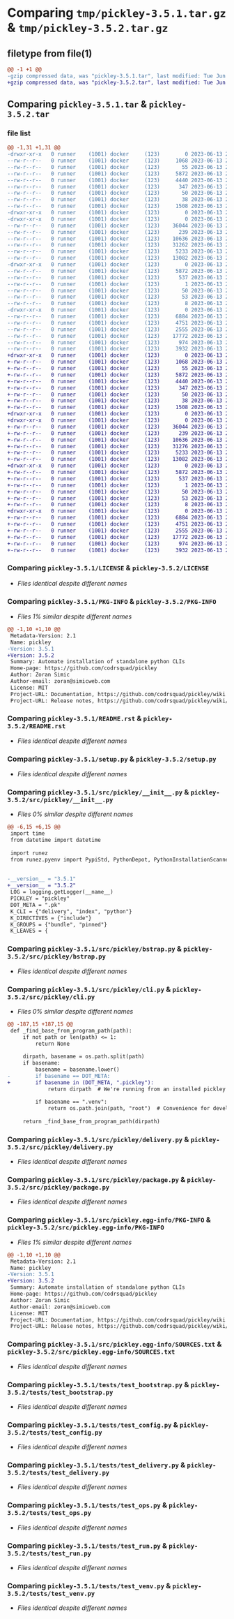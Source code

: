 # Comparing `tmp/pickley-3.5.1.tar.gz` & `tmp/pickley-3.5.2.tar.gz`

## filetype from file(1)

```diff
@@ -1 +1 @@
-gzip compressed data, was "pickley-3.5.1.tar", last modified: Tue Jun 13 22:03:07 2023, max compression
+gzip compressed data, was "pickley-3.5.2.tar", last modified: Tue Jun 13 22:15:53 2023, max compression
```

## Comparing `pickley-3.5.1.tar` & `pickley-3.5.2.tar`

### file list

```diff
@@ -1,31 +1,31 @@
-drwxr-xr-x   0 runner    (1001) docker     (123)        0 2023-06-13 22:03:07.618745 pickley-3.5.1/
--rw-r--r--   0 runner    (1001) docker     (123)     1068 2023-06-13 22:01:36.000000 pickley-3.5.1/LICENSE
--rw-r--r--   0 runner    (1001) docker     (123)       55 2023-06-13 22:01:36.000000 pickley-3.5.1/MANIFEST.in
--rw-r--r--   0 runner    (1001) docker     (123)     5872 2023-06-13 22:03:07.618745 pickley-3.5.1/PKG-INFO
--rw-r--r--   0 runner    (1001) docker     (123)     4440 2023-06-13 22:01:36.000000 pickley-3.5.1/README.rst
--rw-r--r--   0 runner    (1001) docker     (123)      347 2023-06-13 22:01:36.000000 pickley-3.5.1/SECURITY.md
--rw-r--r--   0 runner    (1001) docker     (123)       50 2023-06-13 22:01:36.000000 pickley-3.5.1/pyproject.toml
--rw-r--r--   0 runner    (1001) docker     (123)       38 2023-06-13 22:03:07.618745 pickley-3.5.1/setup.cfg
--rw-r--r--   0 runner    (1001) docker     (123)     1508 2023-06-13 22:01:36.000000 pickley-3.5.1/setup.py
-drwxr-xr-x   0 runner    (1001) docker     (123)        0 2023-06-13 22:03:07.618745 pickley-3.5.1/src/
-drwxr-xr-x   0 runner    (1001) docker     (123)        0 2023-06-13 22:03:07.618745 pickley-3.5.1/src/pickley/
--rw-r--r--   0 runner    (1001) docker     (123)    36044 2023-06-13 22:01:36.000000 pickley-3.5.1/src/pickley/__init__.py
--rw-r--r--   0 runner    (1001) docker     (123)      239 2023-06-13 22:01:36.000000 pickley-3.5.1/src/pickley/__main__.py
--rw-r--r--   0 runner    (1001) docker     (123)    10636 2023-06-13 22:01:36.000000 pickley-3.5.1/src/pickley/bstrap.py
--rw-r--r--   0 runner    (1001) docker     (123)    31262 2023-06-13 22:01:36.000000 pickley-3.5.1/src/pickley/cli.py
--rw-r--r--   0 runner    (1001) docker     (123)     5233 2023-06-13 22:01:36.000000 pickley-3.5.1/src/pickley/delivery.py
--rw-r--r--   0 runner    (1001) docker     (123)    13082 2023-06-13 22:01:36.000000 pickley-3.5.1/src/pickley/package.py
-drwxr-xr-x   0 runner    (1001) docker     (123)        0 2023-06-13 22:03:07.618745 pickley-3.5.1/src/pickley.egg-info/
--rw-r--r--   0 runner    (1001) docker     (123)     5872 2023-06-13 22:03:07.000000 pickley-3.5.1/src/pickley.egg-info/PKG-INFO
--rw-r--r--   0 runner    (1001) docker     (123)      537 2023-06-13 22:03:07.000000 pickley-3.5.1/src/pickley.egg-info/SOURCES.txt
--rw-r--r--   0 runner    (1001) docker     (123)        1 2023-06-13 22:03:07.000000 pickley-3.5.1/src/pickley.egg-info/dependency_links.txt
--rw-r--r--   0 runner    (1001) docker     (123)       50 2023-06-13 22:03:07.000000 pickley-3.5.1/src/pickley.egg-info/entry_points.txt
--rw-r--r--   0 runner    (1001) docker     (123)       53 2023-06-13 22:03:07.000000 pickley-3.5.1/src/pickley.egg-info/requires.txt
--rw-r--r--   0 runner    (1001) docker     (123)        8 2023-06-13 22:03:07.000000 pickley-3.5.1/src/pickley.egg-info/top_level.txt
-drwxr-xr-x   0 runner    (1001) docker     (123)        0 2023-06-13 22:03:07.618745 pickley-3.5.1/tests/
--rw-r--r--   0 runner    (1001) docker     (123)     6884 2023-06-13 22:01:36.000000 pickley-3.5.1/tests/test_bootstrap.py
--rw-r--r--   0 runner    (1001) docker     (123)     4751 2023-06-13 22:01:36.000000 pickley-3.5.1/tests/test_config.py
--rw-r--r--   0 runner    (1001) docker     (123)     2555 2023-06-13 22:01:36.000000 pickley-3.5.1/tests/test_delivery.py
--rw-r--r--   0 runner    (1001) docker     (123)    17772 2023-06-13 22:01:36.000000 pickley-3.5.1/tests/test_ops.py
--rw-r--r--   0 runner    (1001) docker     (123)      974 2023-06-13 22:01:36.000000 pickley-3.5.1/tests/test_run.py
--rw-r--r--   0 runner    (1001) docker     (123)     3932 2023-06-13 22:01:36.000000 pickley-3.5.1/tests/test_venv.py
+drwxr-xr-x   0 runner    (1001) docker     (123)        0 2023-06-13 22:15:53.392997 pickley-3.5.2/
+-rw-r--r--   0 runner    (1001) docker     (123)     1068 2023-06-13 22:14:21.000000 pickley-3.5.2/LICENSE
+-rw-r--r--   0 runner    (1001) docker     (123)       55 2023-06-13 22:14:21.000000 pickley-3.5.2/MANIFEST.in
+-rw-r--r--   0 runner    (1001) docker     (123)     5872 2023-06-13 22:15:53.392997 pickley-3.5.2/PKG-INFO
+-rw-r--r--   0 runner    (1001) docker     (123)     4440 2023-06-13 22:14:21.000000 pickley-3.5.2/README.rst
+-rw-r--r--   0 runner    (1001) docker     (123)      347 2023-06-13 22:14:21.000000 pickley-3.5.2/SECURITY.md
+-rw-r--r--   0 runner    (1001) docker     (123)       50 2023-06-13 22:14:21.000000 pickley-3.5.2/pyproject.toml
+-rw-r--r--   0 runner    (1001) docker     (123)       38 2023-06-13 22:15:53.392997 pickley-3.5.2/setup.cfg
+-rw-r--r--   0 runner    (1001) docker     (123)     1508 2023-06-13 22:14:21.000000 pickley-3.5.2/setup.py
+drwxr-xr-x   0 runner    (1001) docker     (123)        0 2023-06-13 22:15:53.388997 pickley-3.5.2/src/
+drwxr-xr-x   0 runner    (1001) docker     (123)        0 2023-06-13 22:15:53.392997 pickley-3.5.2/src/pickley/
+-rw-r--r--   0 runner    (1001) docker     (123)    36044 2023-06-13 22:14:21.000000 pickley-3.5.2/src/pickley/__init__.py
+-rw-r--r--   0 runner    (1001) docker     (123)      239 2023-06-13 22:14:21.000000 pickley-3.5.2/src/pickley/__main__.py
+-rw-r--r--   0 runner    (1001) docker     (123)    10636 2023-06-13 22:14:21.000000 pickley-3.5.2/src/pickley/bstrap.py
+-rw-r--r--   0 runner    (1001) docker     (123)    31276 2023-06-13 22:14:21.000000 pickley-3.5.2/src/pickley/cli.py
+-rw-r--r--   0 runner    (1001) docker     (123)     5233 2023-06-13 22:14:21.000000 pickley-3.5.2/src/pickley/delivery.py
+-rw-r--r--   0 runner    (1001) docker     (123)    13082 2023-06-13 22:14:21.000000 pickley-3.5.2/src/pickley/package.py
+drwxr-xr-x   0 runner    (1001) docker     (123)        0 2023-06-13 22:15:53.392997 pickley-3.5.2/src/pickley.egg-info/
+-rw-r--r--   0 runner    (1001) docker     (123)     5872 2023-06-13 22:15:53.000000 pickley-3.5.2/src/pickley.egg-info/PKG-INFO
+-rw-r--r--   0 runner    (1001) docker     (123)      537 2023-06-13 22:15:53.000000 pickley-3.5.2/src/pickley.egg-info/SOURCES.txt
+-rw-r--r--   0 runner    (1001) docker     (123)        1 2023-06-13 22:15:53.000000 pickley-3.5.2/src/pickley.egg-info/dependency_links.txt
+-rw-r--r--   0 runner    (1001) docker     (123)       50 2023-06-13 22:15:53.000000 pickley-3.5.2/src/pickley.egg-info/entry_points.txt
+-rw-r--r--   0 runner    (1001) docker     (123)       53 2023-06-13 22:15:53.000000 pickley-3.5.2/src/pickley.egg-info/requires.txt
+-rw-r--r--   0 runner    (1001) docker     (123)        8 2023-06-13 22:15:53.000000 pickley-3.5.2/src/pickley.egg-info/top_level.txt
+drwxr-xr-x   0 runner    (1001) docker     (123)        0 2023-06-13 22:15:53.392997 pickley-3.5.2/tests/
+-rw-r--r--   0 runner    (1001) docker     (123)     6884 2023-06-13 22:14:21.000000 pickley-3.5.2/tests/test_bootstrap.py
+-rw-r--r--   0 runner    (1001) docker     (123)     4751 2023-06-13 22:14:21.000000 pickley-3.5.2/tests/test_config.py
+-rw-r--r--   0 runner    (1001) docker     (123)     2555 2023-06-13 22:14:21.000000 pickley-3.5.2/tests/test_delivery.py
+-rw-r--r--   0 runner    (1001) docker     (123)    17772 2023-06-13 22:14:21.000000 pickley-3.5.2/tests/test_ops.py
+-rw-r--r--   0 runner    (1001) docker     (123)      974 2023-06-13 22:14:21.000000 pickley-3.5.2/tests/test_run.py
+-rw-r--r--   0 runner    (1001) docker     (123)     3932 2023-06-13 22:14:21.000000 pickley-3.5.2/tests/test_venv.py
```

### Comparing `pickley-3.5.1/LICENSE` & `pickley-3.5.2/LICENSE`

 * *Files identical despite different names*

### Comparing `pickley-3.5.1/PKG-INFO` & `pickley-3.5.2/PKG-INFO`

 * *Files 1% similar despite different names*

```diff
@@ -1,10 +1,10 @@
 Metadata-Version: 2.1
 Name: pickley
-Version: 3.5.1
+Version: 3.5.2
 Summary: Automate installation of standalone python CLIs
 Home-page: https://github.com/codrsquad/pickley
 Author: Zoran Simic
 Author-email: zoran@simicweb.com
 License: MIT
 Project-URL: Documentation, https://github.com/codrsquad/pickley/wiki
 Project-URL: Release notes, https://github.com/codrsquad/pickley/wiki/Release-notes
```

### Comparing `pickley-3.5.1/README.rst` & `pickley-3.5.2/README.rst`

 * *Files identical despite different names*

### Comparing `pickley-3.5.1/setup.py` & `pickley-3.5.2/setup.py`

 * *Files identical despite different names*

### Comparing `pickley-3.5.1/src/pickley/__init__.py` & `pickley-3.5.2/src/pickley/__init__.py`

 * *Files 0% similar despite different names*

```diff
@@ -6,15 +6,15 @@
 import time
 from datetime import datetime
 
 import runez
 from runez.pyenv import PypiStd, PythonDepot, PythonInstallationScanner, Version
 
 
-__version__ = "3.5.1"
+__version__ = "3.5.2"
 LOG = logging.getLogger(__name__)
 PICKLEY = "pickley"
 DOT_META = ".pk"
 K_CLI = {"delivery", "index", "python"}
 K_DIRECTIVES = {"include"}
 K_GROUPS = {"bundle", "pinned"}
 K_LEAVES = {
```

### Comparing `pickley-3.5.1/src/pickley/bstrap.py` & `pickley-3.5.2/src/pickley/bstrap.py`

 * *Files identical despite different names*

### Comparing `pickley-3.5.1/src/pickley/cli.py` & `pickley-3.5.2/src/pickley/cli.py`

 * *Files 0% similar despite different names*

```diff
@@ -187,15 +187,15 @@
 def _find_base_from_program_path(path):
     if not path or len(path) <= 1:
         return None
 
     dirpath, basename = os.path.split(path)
     if basename:
         basename = basename.lower()
-        if basename == DOT_META:
+        if basename in (DOT_META, ".pickley"):
             return dirpath  # We're running from an installed pickley
 
         if basename == ".venv":
             return os.path.join(path, "root")  # Convenience for development
 
     return _find_base_from_program_path(dirpath)
```

### Comparing `pickley-3.5.1/src/pickley/delivery.py` & `pickley-3.5.2/src/pickley/delivery.py`

 * *Files identical despite different names*

### Comparing `pickley-3.5.1/src/pickley/package.py` & `pickley-3.5.2/src/pickley/package.py`

 * *Files identical despite different names*

### Comparing `pickley-3.5.1/src/pickley.egg-info/PKG-INFO` & `pickley-3.5.2/src/pickley.egg-info/PKG-INFO`

 * *Files 1% similar despite different names*

```diff
@@ -1,10 +1,10 @@
 Metadata-Version: 2.1
 Name: pickley
-Version: 3.5.1
+Version: 3.5.2
 Summary: Automate installation of standalone python CLIs
 Home-page: https://github.com/codrsquad/pickley
 Author: Zoran Simic
 Author-email: zoran@simicweb.com
 License: MIT
 Project-URL: Documentation, https://github.com/codrsquad/pickley/wiki
 Project-URL: Release notes, https://github.com/codrsquad/pickley/wiki/Release-notes
```

### Comparing `pickley-3.5.1/src/pickley.egg-info/SOURCES.txt` & `pickley-3.5.2/src/pickley.egg-info/SOURCES.txt`

 * *Files identical despite different names*

### Comparing `pickley-3.5.1/tests/test_bootstrap.py` & `pickley-3.5.2/tests/test_bootstrap.py`

 * *Files identical despite different names*

### Comparing `pickley-3.5.1/tests/test_config.py` & `pickley-3.5.2/tests/test_config.py`

 * *Files identical despite different names*

### Comparing `pickley-3.5.1/tests/test_delivery.py` & `pickley-3.5.2/tests/test_delivery.py`

 * *Files identical despite different names*

### Comparing `pickley-3.5.1/tests/test_ops.py` & `pickley-3.5.2/tests/test_ops.py`

 * *Files identical despite different names*

### Comparing `pickley-3.5.1/tests/test_run.py` & `pickley-3.5.2/tests/test_run.py`

 * *Files identical despite different names*

### Comparing `pickley-3.5.1/tests/test_venv.py` & `pickley-3.5.2/tests/test_venv.py`

 * *Files identical despite different names*

